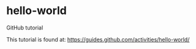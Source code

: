 # hello-world
GitHub tutorial

This tutorial is found at: https://guides.github.com/activities/hello-world/ 
